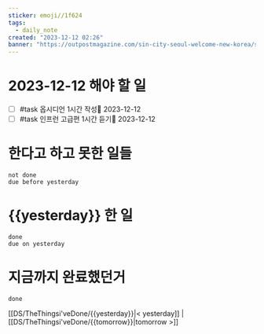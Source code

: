```yaml
---
sticker: emoji//1f624
tags:
  - daily_note
created: "2023-12-12 02:26"
banner: "https://outpostmagazine.com/sin-city-seoul-welcome-new-korea/seoul-skyline-photo/"
---
```


# 2023-12-12 해야 할 일

- [ ] #task 옵시디언 1시간 작성📅 2023-12-12
- [ ] #task 인프런 고급편 1시간 듣기📅 2023-12-12

# 한다고 하고 못한 일들
```tasks
not done
due before yesterday
```
# {{yesterday}} 한 일
```tasks
done
due on yesterday
```
# 지금까지 완료했던거 
```tasks
done
```
[[DS/TheThingsi'veDone/{{yesterday}}|< yesterday]] | [[DS/TheThingsi'veDone/{{tomorrow}}|tomorrow >]]